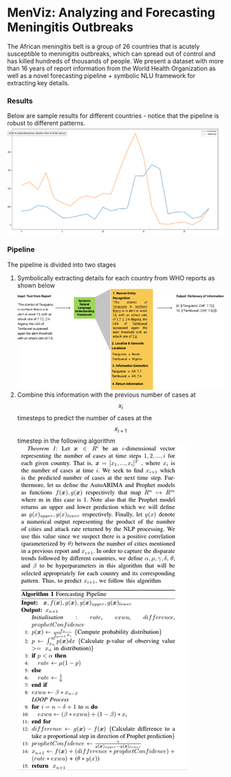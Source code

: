 # MenViz: Analyzing and Forecasting Meningitis Outbreaks
The African meningitis belt is a group of 26 countries that is acutely susceptible to meninigitis outbreaks, which can spread out of control and has killed hundreds of thousands of people. We present a dataset with more than 16 years of report information from the World Health Organization as well as a novel forecasting pipeline + symbolic NLU framework for extracting key details. 

### Results
Below are sample results for different countries - notice that the pipeline is robust to different patterns.
![](supporting_files/result_1.png)

### Pipeline
The pipeline is divided into two stages
1. Symbolically extracting details for each country from WHO reports as shown below
![](supporting_files/nlp.png)
2. Combine this information with the previous number of cases at $$x_{i}$$ timesteps to predict the number of cases at the $$x_{i+1}$$ timestep in the following algorithm
![](supporting_files/algorithm.png)


